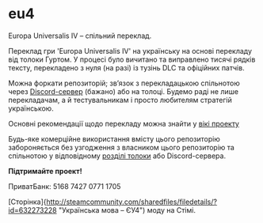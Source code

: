 # eu4
Europa Universalis IV – спільний переклад.

Переклад гри 'Europa Universalis IV' на українську на основі перекладу від толоки Гуртом.
У процесі було вичитано та виправлено тисячі рядків тексту, перекладено з нуля (на разі) із тузінь DLC та офіційних патчів.

Можна форкати репозиторій; звʼязок з перекладацькою спільнотою через [Discord-сервер](https://discord.gg/69kjWXm "Європа Універсаліс 4 – Discord") (бажано) або на толоці. Будемо раді не лише перекладачам, а й тестувальникам і просто любителям стратегій українською.

Основні рекомендації щодо перекладу можна знайти у [вікі проекту](https://github.com/vicner/eu4/wiki "ЄУ4 вікі – github")

Будь-яке комерційне використання вмісту цього репозиторію забороняється без узгодження з власником цього репозиторію та спільнотою у відповідному [розділі толоки](https://toloka.to/t49250 "Європа Універсаліс 4 – Гуртом") або Discord-сервера. 

**Підтримайте проект!**

ПриватБанк: 5168 7427 0771 1705

[Сторінка]{http://steamcommunity.com/sharedfiles/filedetails/?id=632273228 "Українська мова – ЄУ4") моду на Стімі.
